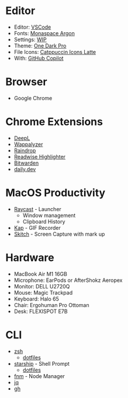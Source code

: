 # Editor

- Editor: [VSCode](https://code.visualstudio.com)
- Fonts: [Monaspace Argon](https://monaspace.githubnext.com/)
- Settings: [WIP]()
- Theme: [One Dark Pro](https://marketplace.visualstudio.com/items?itemName=zhuangtongfa.Material-theme)
- File Icons: [Catppuccin Icons Latte](https://marketplace.visualstudio.com/items?itemName=Catppuccin.catppuccin-vsc-icons)
- With: [GitHub Copilot](https://marketplace.visualstudio.com/items?itemName=GitHub.copilot)

# Browser

- Google Chrome

# Chrome Extensions

- [DeepL](https://chrome.google.com/webstore/detail/cofdbpoegempjloogbagkncekinflcnj)
- [Wappalyzer](https://chrome.google.com/webstore/detail/gppongmhjkpfnbhagpmjfkannfbllamg)
- [Raindrop](https://chrome.google.com/webstore/detail/ldgfbffkinooeloadekpmfoklnobpien)
- [Readwise Highlighter](https://chrome.google.com/webstore/detail/jjhefcfhmnkfeepcpnilbbkaadhngkbi)
- [Bitwarden](https://chromewebstore.google.com/detail/nngceckbapebfimnlniiiahkandclblb)
- [daily.dev](https://chrome.google.com/webstore/detail/jlmpjdjjbgclbocgajdjefcidcncaied)

# MacOS Productivity

- [Raycast](https://www.raycast.com/) - Launcher
  - Window management
  - Clipboard History
- [Kap](https://getkap.co/) - GIF Recorder
- [Skitch](https://formulae.brew.sh/cask/skitch) - Screen Capture with mark up

# Hardware

- MacBook Air M1 16GB
- Microphone: EarPods or AfterShokz Aeropex
- Monitor: DELL U2720Q
- Mouse: Magic Trackpad
- Keyboard: Halo 65
- Chair: Ergohuman Pro Ottoman
- Desk: FLEXISPOT E7B

# CLI

- [zsh](https://zsh.org/)
  - [dotfiles](https://github.com/mrskiro/dotfiles/blob/main/zsh/.zshrc)
- [starship](https://starship.rs/) - Shell Prompt
  - [dotfiles](https://github.com/mrskiro/dotfiles/blob/main/starship/starship.toml)
- [fnm](https://github.com/Schniz/fnm) - Node Manager
- [jq](https://jqlang.github.io/jq/)
- [gh](https://cli.github.com/)
